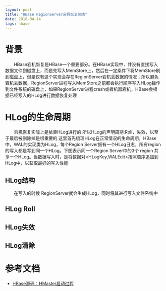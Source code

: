 ```yaml
---
layout: post
title: "HBase RegionServer宕机恢复总结"
date: 2018-04-14
tags: hbase
---
```


# 背景
&emsp;&emsp;HBase宕机恢复是HBase一个重要部分。在HBase实现中，并没有直接写入数据文件到磁盘上，而是先写入MemStore上，然后在一定条件下将MemStore刷到磁盘上，但是仅有这个实现会存在RegionServer宕机丢数据的情况；所以避免宕机丢数据，RegionServer进程写入MemStore之前都会执行顺序写入HLog操作到文件系统的磁盘上，如果RegionServer进程crash或者机器宕机，HBase会根据已经写入的HLog进行数据恢复处理

# HLog的生命周期
&emsp;&emsp;宕机恢复实际上是依靠HLog进行的 所以HLog的声明周期:Roll，失效，以至于最后被删除掉是很重要的 这里首先梳理HLog在正常情况的生命周期，HBase中，WAL的实现类为HLog，每个Region Server拥有一个HLog日志，所有region的写入都是写到同一个HLog。下图表示同一个Region Server中的3个 region 共享一个HLog。当数据写入时，是将数据对<HLogKey,WALEdit>按照顺序追加到HLog中，以获取最好的写入性能

## HLog结构
&emsp;&emsp;在写入的时候 RegionServer就会生成HLog，同时将其进行写入文件系统中
## HLog Roll
## HLog失效
## HLog清除


# 参考文档
* [HBase源码：HMaster启动过程](https://yq.aliyun.com/articles/25837)

